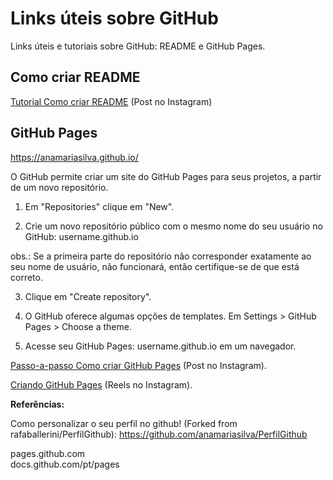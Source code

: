 # Links úteis sobre GitHub

Links úteis e tutoriais sobre GitHub: README e GitHub Pages.

## Como criar README

<a href="https://www.instagram.com/p/CSQM0ImAqFq/?utm_medium=copy_link" target="_blank">Tutorial Como criar README</a> (Post no Instagram)

## GitHub Pages
https://anamariasilva.github.io/

O GitHub permite criar um site do GitHub Pages para seus projetos, a partir de um novo repositório.

1. Em "Repositories" clique em "New".

2. Crie um novo repositório público com o mesmo nome do seu usuário no GitHub: username.github.io

obs.: Se a primeira parte do repositório não corresponder exatamente ao seu nome de usuário, não funcionará, então certifique-se de que está correto.

3. Clique em "Create repository".

4. O GitHub oferece algumas opções de templates. Em Settings > GitHub Pages > Choose a theme.

5. Acesse seu GitHub Pages: username.github.io em um navegador.

<a href="https://www.instagram.com/p/CO_XgZYjBil/?utm_medium=copy_link" target="_blank">Passo-a-passo Como criar GitHub Pages</a> (Post no Instagram).

<a href="https://www.instagram.com/reel/CSVLlSeAU3x/" target="_blank">Criando GitHub Pages</a> (Reels no Instagram).

<strong>Referências:</strong>

Como personalizar o seu perfil no github! (Forked from rafaballerini/PerfilGithub): https://github.com/anamariasilva/PerfilGithub

pages.github.com<br>
docs.github.com/pt/pages

